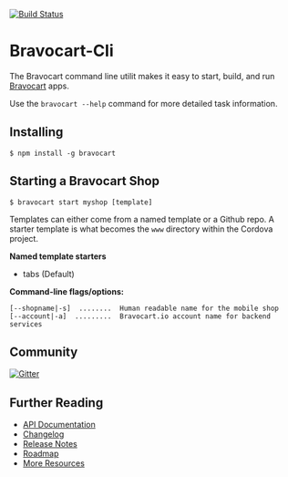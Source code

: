 [![Build Status](https://travis-ci.org/bravocart/bravocart-cli.svg?branch=master)](https://travis-ci.org/bravocart/bravocart-cli)
# Bravocart-Cli

The Bravocart command line utilit makes it easy to start, build, and run [Bravocart](http://bravocart.io) apps.

Use the ```bravocart --help``` command for more detailed task information.

## Installing

```
$ npm install -g bravocart
```

## Starting a Bravocart Shop

```
$ bravocart start myshop [template]
```

Templates can either come from a named template or a Github repo. A starter template is what becomes the ```www``` directory within the Cordova project.

__Named template starters__

 * tabs (Default)

__Command-line flags/options:__

    [--shopname|-s]  ........  Human readable name for the mobile shop
    [--account|-a]  .........  Bravocart.io account name for backend services

## Community

[![Gitter](https://badges.gitter.im/Join%20Chat.svg)](https://gitter.im/oceanhouse21/bravocart-cli?utm_source=badge&utm_medium=badge&utm_campaign=pr-badge)

## Further Reading

  * [API Documentation](https://cli.docs.bravocart.io)
  * [Changelog](https://github.com/oceanhouse21/bravocart-cli/wiki/Changelog)
  * [Release Notes](https://github.com/oceanhouse21/bravocart-cli/releases)
  * [Roadmap](https://github.com/oceanhouse21/bravocart-cli/wiki/Roadmap)
  * [More Resources](https://github.com/oceanhouse21/bravocart-cli/wiki/Resources)
